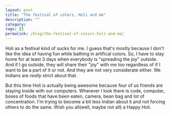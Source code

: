 ```yaml
---
layout: post
title: "The festival of colors, Holi and me"
description: ""
category:
tags: []
permalink: /blog/the-festival-of-colors-holi-and-me/
---
```


Holi as a festival kind of sucks for me. I guess that's mostly because I don't like the idea of having fun while bathing in artifical colors.  So, I have to stay home for at least 3 days when everybody is "spreading the joy" outside. And if I go outside, they will share their "joy" with me too regardless of if I want to be a part of it or not. And they are not very considerate either. We Indians are *really* strict about that.

But this time Holi is actually being awesome because four of us friends are staying inside with our computers. Wherever I look there is code, computer, boxes of foods that have been eaten, camera, bean bag and lot of concentration. I'm trying to become a bit less Indian about it and not forcing others to do the same. Wish you all(well, maybe not all) a Happy Holi.
